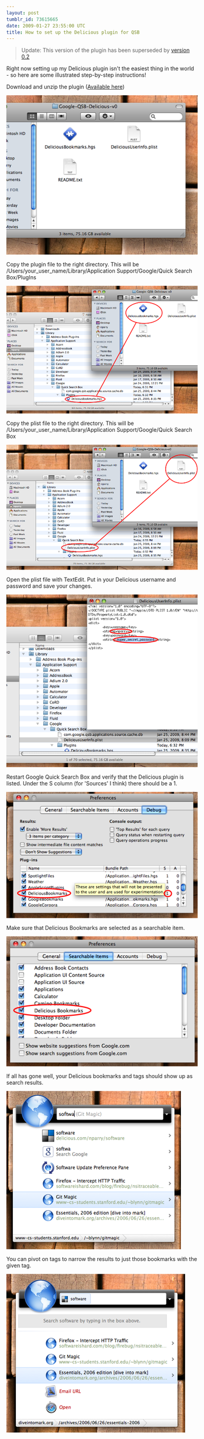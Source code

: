 ```yaml
---
layout: post
tumblr_id: 73615665
date: 2009-01-27 23:55:00 UTC
title: How to set up the Delicious plugin for QSB
---
```


> Update: This version of the plugin has been superseded by [version 0.2](/2009/02/04/delicious-plugin-for-qsb-v0-2.html)


Right now setting up my Delicious plugin isn't the easiest thing in the
world - so here are some illustrated step-by-step instructions!

Download and unzip the plugin ([Available here](http://assets.nparry.com/software/google-quicksearchbox-plugins/delicious/Google-QSB-Delicious-v0.1.zip))

![](/images/howto_setup_delicious_plugin/01_download_plugin.png)

Copy the plugin file to the right directory. This will be
/Users/your_user_name/Library/Application Support/Google/Quick
Search Box/PlugIns

![](/images/howto_setup_delicious_plugin/02_copy_plugin.png)

Copy the plist file to the right directory. This will
be /Users/your_user_name/Library/Application
Support/Google/Quick Search Box

![](/images/howto_setup_delicious_plugin/03_copy_plist.png)

Open the plist file with TextEdit. Put in your Delicious username
and password and save your changes.

![](/images/howto_setup_delicious_plugin/04_edit_plist.png)

Restart Google Quick Search Box and verify that the Delicious plugin
is listed. Under the S column (for 'Sources' I think) there should be a 1.

![](/images/howto_setup_delicious_plugin/05_verify_plugin.png)

Make sure that Delicious Bookmarks are selected as a searchable
item.

![](/images/howto_setup_delicious_plugin/06_verify_searchable_items.png)

If all has gone well, your Delicious bookmarks and tags should show
up as search results.

![](/images/howto_setup_delicious_plugin/07_search_by_bookmarks_and_tags.png)

You can pivot on tags to narrow the results to just those bookmarks
with the given tag.

![](/images/howto_setup_delicious_plugin/08_pivot_on_tags.png)

